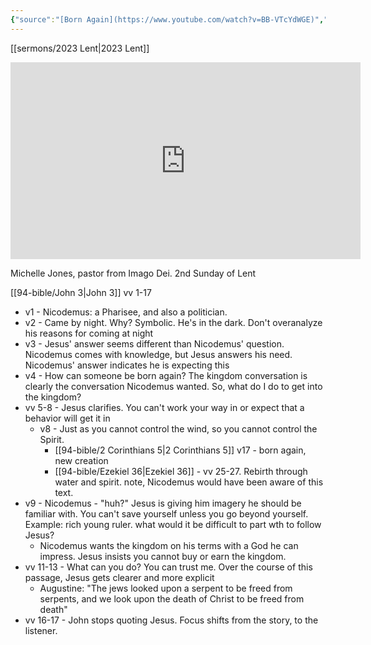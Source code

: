 ```yaml
---
{"source":"[Born Again](https://www.youtube.com/watch?v=BB-VTcYdWGE)","clipped":"2023-03-05","dg-publish":true,"grade":2,"permalink":"/sermons/2023-03-05-born-again/","dgPassFrontmatter":true}
---
```



[[sermons/2023 Lent\|2023 Lent]]

<iframe width="560" height="315" src="https://www.youtube.com/embed/BB-VTcYdWGE" title="YouTube video player" frameborder="0" allow="accelerometer; autoplay; clipboard-write; encrypted-media; gyroscope; picture-in-picture" allowfullscreen></iframe>

Michelle Jones, pastor from Imago Dei. 2nd Sunday of Lent

[[94-bible/John 3\|John 3]] vv 1-17

* v1 - Nicodemus: a Pharisee, and also a politician.
* v2 - Came by night. Why? Symbolic. He's in the dark. Don't overanalyze his reasons for coming at night
* v3 - Jesus' answer seems different than Nicodemus' question. Nicodemus comes with knowledge, but Jesus answers his need. Nicodemus' answer indicates he is expecting this
* v4 - How can someone be born again? The kingdom conversation is clearly the conversation Nicodemus wanted. So, what do I do to get into the kingdom?
* vv 5-8 - Jesus clarifies. You can't work your way in or expect that a behavior will get it in
    * v8 - Just as you cannot control the wind, so you cannot control the Spirit.
        * [[94-bible/2 Corinthians 5\|2 Corinthians 5]] v17 - born again, new creation
        * [[94-bible/Ezekiel 36\|Ezekiel 36]] - vv 25-27. Rebirth through water and spirit. note, Nicodemus would have been aware of this text.
* v9 - Nicodemus - "huh?" Jesus is giving him imagery he should be familiar with. You can't save yourself unless you go beyond yourself. Example: rich young ruler. what would it be difficult to part wth to follow Jesus?
    * Nicodemus wants the kingdom on his terms with a God he can impress. Jesus insists you cannot buy or earn the kingdom.
* vv 11-13 - What can you do? You can trust me. Over the course of this passage, Jesus gets clearer and more explicit
    * Augustine: "The jews looked upon a serpent to be freed from serpents, and we look upon the death of Christ to be freed from death"
* vv 16-17 - John stops quoting Jesus. Focus shifts from the story, to the listener.


